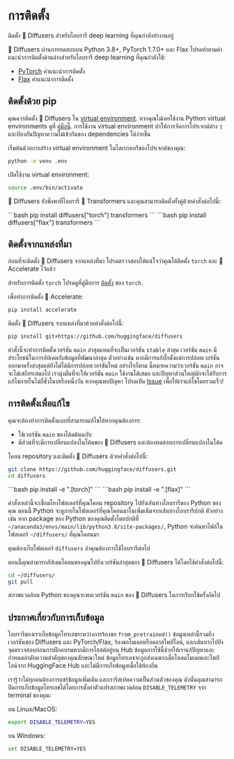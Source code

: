 <!--Copyright 2023 The HuggingFace Team. All rights reserved.

Licensed under the Apache License, Version 2.0 (the "License"); you may not use this file except in compliance with
the License. You may obtain a copy of the License at

http://www.apache.org/licenses/LICENSE-2.0

Unless required by applicable law or agreed to in writing, software distributed under the License is distributed on
an "AS IS" BASIS, WITHOUT WARRANTIES OR CONDITIONS OF ANY KIND, either express or implied. See the License for the
specific language governing permissions and limitations under the License.
-->

# การติดตั้ง

ติดตั้ง 🤗 Diffusers สำหรับไลบรารี deep learning ที่คุณกำลังทำงานอยู่

🤗 Diffusers ผ่านการทดสอบบน Python 3.8+, PyTorch 1.7.0+ และ Flax โปรดทำตามคำแนะนำการติดตั้งด้านล่างสำหรับไลบรารี deep learning ที่คุณกำลังใช้:

- [PyTorch](https://pytorch.org/get-started/locally/) คำแนะนำการติดตั้ง
- [Flax](https://flax.readthedocs.io/en/latest/) คำแนะนำการติดตั้ง

## ติดตั้งด้วย pip

คุณควรติดตั้ง 🤗 Diffusers ใน [virtual environment](https://docs.python.org/3/library/venv.html).
หากคุณไม่เคยใช้งาน Python virtual environments ดูที่ [คู่มือนี้](https://packaging.python.org/guides/installing-using-pip-and-virtual-environments/).
การใช้งาน virtual environment ทำให้การจัดการโปรเจกต์ต่าง ๆ และป้องกันปัญหาความไม่เข้ากันของ dependencies ได้ง่ายขึ้น

เริ่มต้นด้วยการสร้าง virtual environment ในไดเรกทอรีของโปรเจกต์ของคุณ:

```bash
python -m venv .env
```

เปิดใช้งาน virtual environment:

```bash
source .env/bin/activate
```

🤗 Diffusers ยังพึ่งพาที่ไลบรารี 🤗 Transformers และคุณสามารถติดตั้งทั้งคู่ด้วยคำสั่งต่อไปนี้:

<frameworkcontent>
<pt>
```bash
pip install diffusers["torch"] transformers
```
</pt>
<jax>
```bash
pip install diffusers["flax"] transformers
```
</jax>
</frameworkcontent>

## ติดตั้งจากแหล่งที่มา

ก่อนที่จะติดตั้ง 🤗 Diffusers จากแหล่งที่มา โปรดตรวจสอบให้แน่ใจว่าคุณได้ติดตั้ง `torch` และ 🤗 Accelerate ไว้แล้ว

สำหรับการติดตั้ง `torch` โปรดดูที่คู่มือการ [ติดตั้ง](https://pytorch.org/get-started/locally/#start-locally) ของ `torch`.

เพื่อทำการติดตั้ง 🤗 Accelerate:

```bash
pip install accelerate
```

ติดตั้ง 🤗 Diffusers จากแหล่งที่มาด้วยคำสั่งต่อไปนี้:

```bash
pip install git+https://github.com/huggingface/diffusers
```

คำสั่งนี้จะทำการติดตั้งเวอร์ชัน `main` ล่าสุดแทนที่จะเป็นเวอร์ชัน `stable` ล่าสุด
เวอร์ชัน `main` มีประโยชน์ในการอัปเดตกับข้อมูลที่พัฒนาล่าสุด
ตัวอย่างเช่น หากมีการแก้บั๊กตั้งแต่การปล่อยเวอร์ชันออกมาครั้งล่าสุดแต่ยังไม่ได้มีการปล่อยเวอร์ชันใหม่
อย่างไรก็ตาม นี้หมายความว่าเวอร์ชัน `main` อาจจะไม่เสถียรเสมอไป
เรามุ่งมั่นที่จะให้เวอร์ชัน `main` ใช้งานได้เสมอ และปัญหาส่วนใหญ่มักจะได้รับการแก้ไขภายในไม่กี่ชั่วโมงหรือหนึ่งวัน
หากคุณพบปัญหา โปรดเปิด [Issue](https://github.com/huggingface/diffusers/issues/new/choose) เพื่อให้เราแก้ไขโดยรวดเร็ว!

## การติดตั้งเพื่อแก้ไข

คุณจะต้องทำการติดตั้งแบบที่สามารถแก้ไขได้หากคุณต้องการ:

* ใช้เวอร์ชัน `main` ของโค้ดต้นฉบับ
* มีส่วนที่จะมีการเปลี่ยนแปลงในโค้ดของ 🤗 Diffusers และต้องทดสอบการเปลี่ยนแปลงในโค้ด

โคลน repository และติดตั้ง 🤗 Diffusers ด้วยคำสั่งต่อไปนี้:

```bash
git clone https://github.com/huggingface/diffusers.git
cd diffusers
```

<frameworkcontent>
<pt>
```bash
pip install -e ".[torch]"
```
</pt>
<jax>
```bash
pip install -e ".[flax]"
```
</jax>
</frameworkcontent>

คำสั่งเหล่านี้จะเชื่อมโยงโฟลเดอร์ที่คุณโคลน repository ไปยังเส้นทางไลบรารีของ Python ของคุณ
ตอนนี้ Python จะดูภายในโฟลเดอร์ที่คุณโคลนมาในเพิ่มเติมจากเส้นทางไลบรารีปกติ
ตัวอย่างเช่น หาก package ของ Python ของคุณติดตั้งโดยปกติที่ `~/anaconda3/envs/main/lib/python3.8/site-packages/`, Python จะค้นหาไฟล์ในโฟลเดอร์ `~/diffusers/` ที่คุณโคลนมา

<Tip warning={true}>

คุณต้องเก็บโฟลเดอร์ `diffusers` ถ้าคุณต้องการใช้ไลบรารีต่อไป

</Tip>

ตอนนี้คุณสามารถอัปเดตโคลนของคุณไปยังเวอร์ชันล่าสุดของ 🤗 Diffusers ได้โดยใช้คำสั่งต่อไปนี้:

```bash
cd ~/diffusers/
git pull
```

สภาพแวดล้อม Python ของคุณจะพบเวอร์ชัน `main` ของ 🤗 Diffusers ในการเรียกใช้ครั้งถัดไป

## ประกาศเกี่ยวกับการเก็บข้อมูล

ไลบรารีของเราเก็บข้อมูลโทรเลขระหว่างการร้องขอ `from_pretrained()`
ข้อมูลเหล่านี้รวมถึงเวอร์ชันของ Diffusers และ PyTorch/Flax, ร้องขอโมเดลหรือคลาสไพป์ไลน์,
และเส้นทางไปยังจุดตรวจสอบก่อนการฝึกอบรมหากมีการโฮสต์อยู่บน Hub
ข้อมูลการใช้นี้ช่วยให้เราแก้ปัญหาและกำหนดลำดับความสำคัญของคุณลักษณะใหม่
ข้อมูลโทรเลขจะถูกส่งเฉพาะเมื่อโหลดโมเดลและไพป์ไลน์จาก HuggingFace Hub
และไม่มีการเก็บข้อมูลเมื่อใช้ท้องถิ่น

เรารู้ว่าไม่ทุกคนต้องการแชร์ข้อมูลเพิ่มเติม และเรารีสเปคความเป็นส่วนตัวของคุณ
ดังนั้นคุณสามารถปิดการเก็บข้อมูลโทรเลขได้โดยการตั้งค่าตัวแปรสภาพแวดล้อม `DISABLE_TELEMETRY` จาก terminal ของคุณ:

บน Linux/MacOS:
```bash
export DISABLE_TELEMETRY=YES
```

บน Windows:
```bash
set DISABLE_TELEMETRY=YES
```
